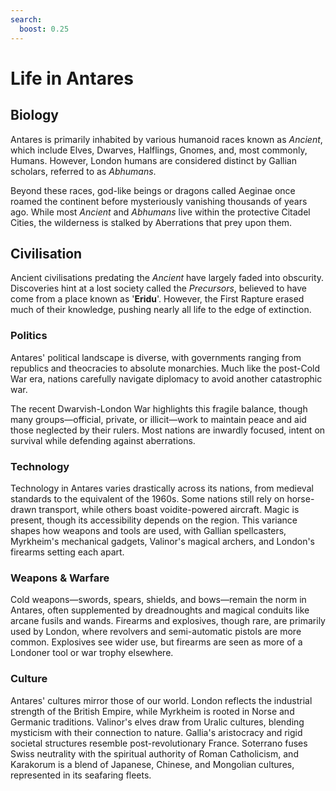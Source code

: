 ```yaml
---
search:
  boost: 0.25
---
```


# Life in Antares

## Biology

Antares is primarily inhabited by various humanoid races known as *Ancient*, which include Elves, Dwarves, Halflings, Gnomes, and, most commonly, Humans. However, London humans are considered distinct by Gallian scholars, referred to as *Abhumans*. 

Beyond these races, god-like beings or dragons called Aeginae once roamed the continent before mysteriously vanishing thousands of years ago. While most *Ancient* and *Abhumans* live within the protective Citadel Cities, the wilderness is stalked by Aberrations that prey upon them.

## Civilisation

Ancient civilisations predating the *Ancient* have largely faded into obscurity. Discoveries hint at a lost society called the *Precursors*, believed to have come from a place known as '**Eridu**'. However, the First Rapture erased much of their knowledge, pushing nearly all life to the edge of extinction.

### Politics

Antares' political landscape is diverse, with governments ranging from republics and theocracies to absolute monarchies. Much like the post-Cold War era, nations carefully navigate diplomacy to avoid another catastrophic war. 

The recent Dwarvish-London War highlights this fragile balance, though many groups—official, private, or illicit—work to maintain peace and aid those neglected by their rulers. Most nations are inwardly focused, intent on survival while defending against aberrations.

### Technology

Technology in Antares varies drastically across its nations, from medieval standards to the equivalent of the 1960s. Some nations still rely on horse-drawn transport, while others boast voidite-powered aircraft. Magic is present, though its accessibility depends on the region. This variance shapes how weapons and tools are used, with Gallian spellcasters, Myrkheim's mechanical gadgets, Valinor's magical archers, and London's firearms setting each apart.

### Weapons & Warfare

Cold weapons—swords, spears, shields, and bows—remain the norm in Antares, often supplemented by dreadnoughts and magical conduits like arcane fusils and wands. Firearms and explosives, though rare, are primarily used by London, where revolvers and semi-automatic pistols are more common. Explosives see wider use, but firearms are seen as more of a Londoner tool or war trophy elsewhere.

### Culture

Antares' cultures mirror those of our world. London reflects the industrial strength of the British Empire, while Myrkheim is rooted in Norse and Germanic traditions. Valinor's elves draw from Uralic cultures, blending mysticism with their connection to nature. Gallia's aristocracy and rigid societal structures resemble post-revolutionary France. Soterrano fuses Swiss neutrality with the spiritual authority of Roman Catholicism, and Karakorum is a blend of Japanese, Chinese, and Mongolian cultures, represented in its seafaring fleets.

